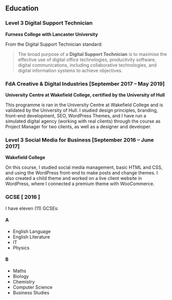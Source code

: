 ## Education
### Level 3 Digital Support Technician
**Furness College with Lancaster University**

From the Digital Support Technician standard:

> The broad purpose of a **Digital Support Technician** is to maximise the effective use of digital office technologies, productivity software, digital communications, including collaborative technologies, and digital information systems to achieve objectives.

### FdA Creative & Digital Industries [September 2017 – May 2019]
**University Centre at Wakefield College, certified by the University of Hull**

This programme is ran in the University Centre at Wakefield College and is validated by the University of Hull. I studied design principles, branding, front-end development, SEO, WordPress Themes, and I have run a simulated digital agency (working with real clients) through the course as Project Manager for two clients, as well as a designer and developer.

### Level 3 Social Media for Business [September 2016 – June 2017]
**Wakefield College**

On this course, I studied social media management, basic HTML and CSS, and using the WordPress front-end to make posts and change themes. I also created a child theme and worked on a live client website in <span class="highlight">WordPress</span>, where I connected a premium theme with <span class="highlight">WooCommerce</span>.

### GCSE [ 2016 ]
I have eleven (11) GCSEs:
#### A
- English Language
- English Literature
- IT
- Physics
#### B
- Maths
- Biology
- Chemistry
- Computer Science
- Business Studies